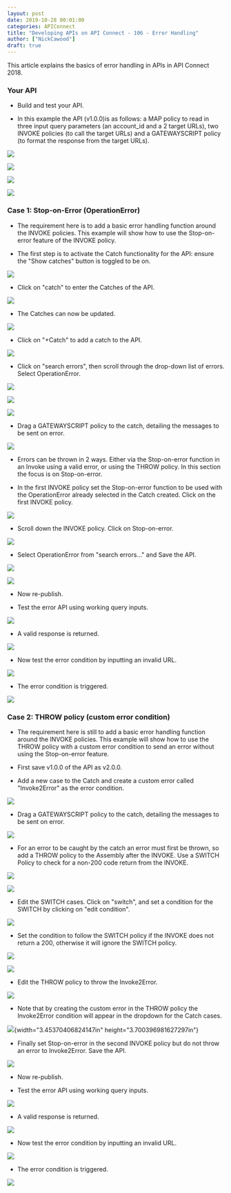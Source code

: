 ```yaml
---
layout: post
date: 2019-10-28 00:01:00
categories: APIConnect
title: "Developing APIs on API Connect - 106 - Error Handling"
author: ["NickCawood"]
draft: true
---
```

This article explains the basics of error handling in APIs in API Connect 2018.
<!--more-->



### Your API

-   Build and test your API.

-   In this example the API (v1.0.0)is as follows: a MAP policy to read
    in three input query parameters (an account\_id and a 2 target
    URLs), two INVOKE policies (to call the target URLs) and a
    GATEWAYSCRIPT policy (to format the response from the target URLs).

![](/images/image4.png)

![](/images/image5.png)

![](/images/image6.png)

![](/images/image7.png)

### Case 1: Stop-on-Error (OperationError)

-   The requirement here is to add a basic error handling function
    around the INVOKE policies. This example will show how to use the
    Stop-on-error feature of the INVOKE policy.


-   The first step is to activate the Catch functionality for the API:
    ensure the "Show catches" button is toggled to be on.

![](/images/image8.png)

-   Click on "catch" to enter the Catches of the API.

![](/images/image9.png)

-   The Catches can now be updated.

![](/images/image10.png)

-   Click on "+Catch" to add a catch to the API.

![](/images/image11.png)

-   Click on "search errors", then scroll through the drop-down list of
    errors. Select OperationError.

![](/images/image12.png)

![](/images/image13.png)

![](/images/image14.png)

-   Drag a GATEWAYSCRIPT policy to the catch, detailing the messages to
    be sent on error.

![](/images/image15.png)

-   Errors can be thrown in 2 ways. Either via the Stop-on-error
    function in an Invoke using a valid error, or using the THROW
    policy. In this section the focus is on Stop-on-error.

-   In the first INVOKE policy set the Stop-on-error function to be used
    with the OperationError already selected in the Catch created. Click
    on the first INVOKE policy.

![](/images/image16.png)

-   Scroll down the INVOKE policy. Click on Stop-on-error.

![](/images/image17.png)

-   Select OperationError from "search errors..." and Save the API.

![](/images/image18.png)

![](/images/image19.png)

-   Now re-publish.

-   Test the error API using working query inputs.

![](/images/image20.png)

-   A valid response is returned.

![](/images/image21.png)

-   Now test the error condition by inputting an invalid URL.

![](/images/image22.png)

-   The error condition is triggered.

![](/images/image23.png)

### Case 2: THROW policy (custom error condition)

-   The requirement here is still to add a basic error handling function
    around the INVOKE policies. This example will show how to use the
    THROW policy with a custom error condition to send an error without
    using the Stop-on-error feature.


-   First save v1.0.0 of the API as v2.0.0.

-   Add a new case to the Catch and create a custom error called
    "Invoke2Error" as the error condition.

![](/images/image24.png)

-   Drag a GATEWAYSCRIPT policy to the catch, detailing the messages to
    be sent on error.

![](/images/image25.png)

-   For an error to be caught by the catch an error must first be
    thrown, so add a THROW policy to the Assembly after the INVOKE. Use
    a SWITCH Policy to check for a non-200 code return from the INVOKE.

![](/images/image26.png)

![](/images/image27.png)

-   Edit the SWITCH cases. Click on "switch", and set a condition for
    the SWITCH by clicking on "edit condition".

![](/images/image28.png)

-   Set the condition to follow the SWITCH policy if the INVOKE does not
    return a 200, otherwise it will ignore the SWITCH policy.

![](/images/image29.png)

![](/images/image30.png)

-   Edit the THROW policy to throw the Invoke2Error.

![](/images/image31.png)

-   Note that by creating the custom error in the THROW policy the
    Invoke2Error condition will appear in the dropdown for the Catch
    cases.

![](/images/image32.png){width="3.45370406824147in"
height="3.700396981627297in"}

-   Finally set Stop-on-error in the second INVOKE policy but do not
    throw an error to Invoke2Error. Save the API.

![](/images/image33.png)

-   Now re-publish.

-   Test the error API using working query inputs.

![](/images/image34.png)

-   A valid response is returned.

![](/images/image35.png)

-   Now test the error condition by inputting an invalid URL.

![](/images/image36.png)

-   The error condition is triggered.

![](/images/image37.png)
